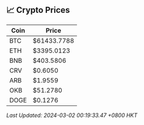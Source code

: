 ## 📈 Crypto Prices

| Coin | Price |
| ---- | ----- |
| BTC | $61433.7788 |
| ETH | $3395.0123 |
| BNB | $403.5806 |
| CRV | $0.6050 |
| ARB | $1.9559 |
| OKB | $51.2780 |
| DOGE | $0.1276 |

_Last Updated: 2024-03-02 00:19:33.47 +0800 HKT_